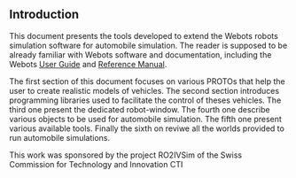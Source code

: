 ## Introduction

This document presents the tools developed to extend the Webots robots
simulation software for automobile simulation. The reader is supposed to be
already familiar with Webots software and documentation, including the Webots
[User Guide](http://www.cyberbotics.com/guide/) and [Reference
Manual](http://www.cyberbotics.com/reference/).

The first section of this document focuses on various PROTOs that help the user
to create realistic models of vehicles. The second section introduces
programming libraries used to facilitate the control of theses vehicles. The
third one present the dedicated robot-window. The fourth one describe various
objects to be used for automobile simulation. The fifth one present various
available tools. Finally the sixth on reviwe all the worlds provided to run
automobile simulations.

This work was sponsored by the project RO2IVSim of the Swiss Commission for
Technology and Innovation CTI

